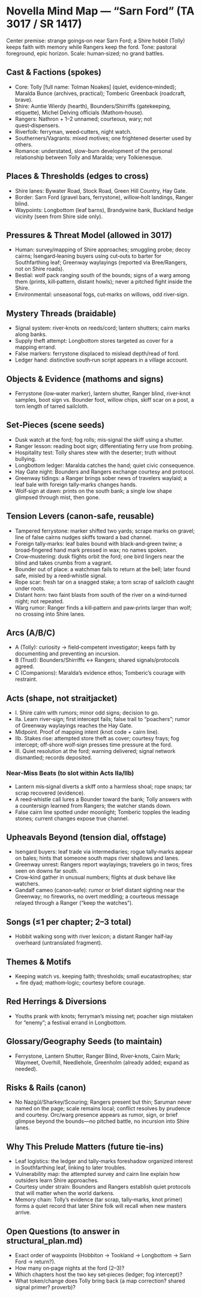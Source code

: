 # Novella Mind Map — “Sarn Ford” (TA 3017 / SR 1417)

Center premise: strange goings‑on near Sarn Ford; a Shire hobbit (Tolly) keeps faith with memory while Rangers keep the ford. Tone: pastoral foreground, epic horizon. Scale: human‑sized; no grand battles.

## Cast & Factions (spokes)
- Core: Tolly [full name: Tolman Noakes] (quiet, evidence‑minded); Maralda Bunce (archives, practical); Tomberic Greenback (roadcraft, brave).
- Shire: Auntie Wierdy (hearth), Bounders/Shirriffs (gatekeeping, etiquette), Michel Delving officials (Mathom‑house).
- Rangers: Nathron + 1–2 unnamed; courteous, wary; not quest‑dispensers.
- Riverfolk: ferryman, weed‑cutters, night watch.
- Southerners/Vagrants: mixed motives; one frightened deserter used by others.
- Romance: understated, slow-burn development of the personal relationship between Tolly and Maralda; very Tolkienesque.

## Places & Thresholds (edges to cross)
- Shire lanes: Bywater Road, Stock Road, Green Hill Country, Hay Gate.
- Border: Sarn Ford (gravel bars, ferrystone), willow‑holt landings, Ranger blind.
- Waypoints: Longbottom (leaf barns), Brandywine bank, Buckland hedge vicinity (seen from Shire side only).

## Pressures & Threat Model (allowed in 3017)
- Human: survey/mapping of Shire approaches; smuggling probe; decoy cairns; Isengard‑leaning buyers using cut‑outs to barter for Southfarthing leaf; Greenway waylayings (reported via Bree/Rangers, not on Shire roads).
- Bestial: wolf pack ranging south of the bounds; signs of a warg among them (prints, kill‑pattern, distant howls); never a pitched fight inside the Shire.
- Environmental: unseasonal fogs, cut‑marks on willows, odd river‑sign.

## Mystery Threads (braidable)
- Signal system: river‑knots on reeds/cord; lantern shutters; cairn marks along banks.
- Supply theft attempt: Longbottom stores targeted as cover for a mapping errand.
- False markers: ferrystone displaced to mislead depth/read of ford.
- Ledger hand: distinctive south‑run script appears in a village account.

## Objects & Evidence (mathoms and signs)
- Ferrystone (low‑water marker), lantern shutter, Ranger blind, river‑knot samples, boot sign vs. Bounder foot, willow chips, skiff scar on a post, a torn length of tarred sailcloth.

## Set‑Pieces (scene seeds)
- Dusk watch at the ford; fog rolls; mis‑signal the skiff using a shutter.
- Ranger lesson: reading boot sign; differentiating ferry use from probing.
- Hospitality test: Tolly shares stew with the deserter; truth without bullying.
- Longbottom ledger: Maralda catches the hand; quiet civic consequence.
- Hay Gate night: Bounders and Rangers exchange courtesy and protocol.
- Greenway tidings: a Ranger brings sober news of travelers waylaid; a leaf bale with foreign tally‑marks changes hands.
- Wolf‑sign at dawn: prints on the south bank; a single low shape glimpsed through mist, then gone.

## Tension Levers (canon‑safe, reusable)
- Tampered ferrystone: marker shifted two yards; scrape marks on gravel; line of false cairns nudges skiffs toward a bad channel.
- Foreign tally‑marks: leaf bales bound with black‑and‑green twine; a broad‑fingered hand mark pressed in wax; no names spoken.
- Crow‑mustering: dusk flights orbit the ford; one bird lingers near the blind and takes crumbs from a vagrant.
- Bounder out of place: a watchman fails to return at the bell; later found safe, misled by a reed‑whistle signal.
- Rope scar: fresh tar on a snagged stake; a torn scrap of sailcloth caught under roots.
- Distant horn: two faint blasts from south of the river on a wind‑turned night; not repeated.
- Warg rumor: Ranger finds a kill‑pattern and paw‑prints larger than wolf; no crossing into Shire lanes.

## Arcs (A/B/C)
- A (Tolly): curiosity → field‑competent investigator; keeps faith by documenting and preventing an incursion.
- B (Trust): Bounders/Shirriffs ↔ Rangers; shared signals/protocols agreed.
- C (Companions): Maralda’s evidence ethos; Tomberic’s courage with restraint.

## Acts (shape, not straitjacket)
- I. Shire calm with rumors; minor odd signs; decision to go.
- IIa. Learn river‑sign; first intercept fails; false trail to “poachers”; rumor of Greenway waylayings reaches the Hay Gate.
- Midpoint. Proof of mapping intent (knot code + cairn line).
- IIb. Stakes rise: attempted store theft as cover; courtesy frays; fog intercept; off‑shore wolf‑sign presses time pressure at the ford.
- III. Quiet resolution at the ford; warning delivered; signal network dismantled; records deposited.

### Near‑Miss Beats (to slot within Acts IIa/IIb)
- Lantern mis‑signal diverts a skiff onto a harmless shoal; rope snaps; tar scrap recovered (evidence).
- A reed‑whistle call lures a Bounder toward the bank; Tolly answers with a countersign learned from Rangers; the watcher stands down.
- False cairn line spotted under moonlight; Tomberic topples the leading stones; current changes expose true channel.

## Upheavals Beyond (tension dial, offstage)
- Isengard buyers: leaf trade via intermediaries; rogue tally‑marks appear on bales; hints that someone south maps river shallows and lanes.
- Greenway unrest: Rangers report waylayings; travelers go in twos; fires seen on downs far south.
- Crow‑kind gather in unusual numbers; flights at dusk behave like watchers.
- Gandalf cameo (canon‑safe): rumor or brief distant sighting near the Greenway; no fireworks, no overt meddling; a courteous message relayed through a Ranger (“keep the watches”).

## Songs (≤1 per chapter; 2–3 total)
- Hobbit walking song with river lexicon; a distant Ranger half‑lay overheard (untranslated fragment).

## Themes & Motifs
- Keeping watch vs. keeping faith; thresholds; small eucatastrophes; star + fire dyad; mathom‑logic; courtesy before courage.

## Red Herrings & Diversions
- Youths prank with knots; ferryman’s missing net; poacher sign mistaken for “enemy”; a festival errand in Longbottom.

## Glossary/Geography Seeds (to maintain)
- Ferrystone, Lantern Shutter, Ranger Blind, River‑knots, Cairn Mark; Waymeet, Overhill, Needlehole, Greenholm (already added; expand as needed).

## Risks & Rails (canon)
- No Nazgûl/Sharkey/Scouring; Rangers present but thin; Saruman never named on the page; scale remains local; conflict resolves by prudence and courtesy. Orc/warg presence appears as rumor, sign, or brief glimpse beyond the bounds—no pitched battle, no incursion into Shire lanes.

## Why This Prelude Matters (future tie‑ins)
- Leaf logistics: the ledger and tally‑marks foreshadow organized interest in Southfarthing leaf, linking to later troubles.
- Vulnerability map: the attempted survey and cairn line explain how outsiders learn Shire approaches.
- Courtesy under strain: Bounders and Rangers establish quiet protocols that will matter when the world darkens.
- Memory chain: Tolly’s evidence (tar scrap, tally‑marks, knot primer) forms a quiet record that later Shire folk will recall when new masters arrive.

## Open Questions (to answer in structural_plan.md)
- Exact order of waypoints (Hobbiton → Tookland → Longbottom → Sarn Ford → return?).
- How many on‑page nights at the ford (2–3)?
- Which chapters host the two key set‑pieces (ledger; fog intercept)?
- What token/change does Tolly bring back (a map correction? shared signal primer? proverb)?
